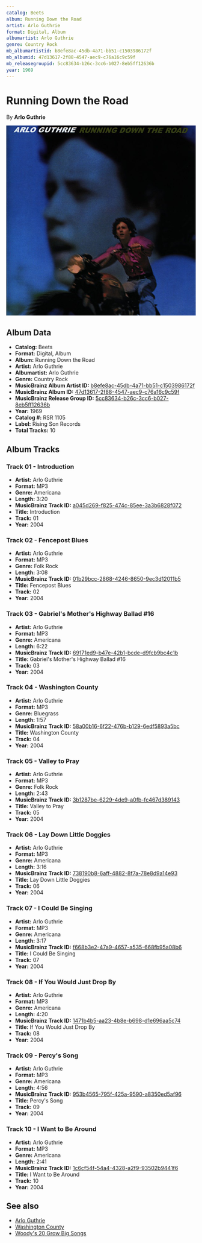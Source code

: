 ```yaml
---
catalog: Beets
album: Running Down the Road
artist: Arlo Guthrie
format: Digital, Album
albumartist: Arlo Guthrie
genre: Country Rock
mb_albumartistid: b8efe8ac-45db-4a71-bb51-c1503986172f
mb_albumid: 47d13617-2f88-4547-aec9-c76a16c9c59f
mb_releasegroupid: 5cc83634-b26c-3cc6-b027-8eb5ff12636b
year: 1969
---
```


# Running Down the Road

By **Arlo Guthrie**

![](../../assets/beetscovers/Arlo_Guthrie-Running_Down_the_Road.jpg)

## Album Data

- **Catalog:** Beets
- **Format:** Digital, Album
- **Album:** Running Down the Road
- **Artist:** Arlo Guthrie
- **Albumartist:** Arlo Guthrie
- **Genre:** Country Rock
- **MusicBrainz Album Artist ID:** [b8efe8ac-45db-4a71-bb51-c1503986172f](https://musicbrainz.org/artist/b8efe8ac-45db-4a71-bb51-c1503986172f)
- **MusicBrainz Album ID:** [47d13617-2f88-4547-aec9-c76a16c9c59f](https://musicbrainz.org/release/47d13617-2f88-4547-aec9-c76a16c9c59f)
- **MusicBrainz Release Group ID:** [5cc83634-b26c-3cc6-b027-8eb5ff12636b](https://musicbrainz.org/release-group/5cc83634-b26c-3cc6-b027-8eb5ff12636b)
- **Year:** 1969
- **Catalog #:** RSR 1105
- **Label:** Rising Son Records
- **Total Tracks:** 10

## Album Tracks

### Track 01 - Introduction

- **Artist:** Arlo Guthrie
- **Format:** MP3
- **Genre:** Americana
- **Length:** 3:20
- **MusicBrainz Track ID:** [a045d269-f825-474c-85ee-3a3b6828f072](https://musicbrainz.org/recording/a045d269-f825-474c-85ee-3a3b6828f072)
- **Title:** Introduction
- **Track:** 01
- **Year:** 2004

### Track 02 - Fencepost Blues

- **Artist:** Arlo Guthrie
- **Format:** MP3
- **Genre:** Folk Rock
- **Length:** 3:08
- **MusicBrainz Track ID:** [01b29bcc-2868-4246-8650-9ec3d12011b5](https://musicbrainz.org/recording/01b29bcc-2868-4246-8650-9ec3d12011b5)
- **Title:** Fencepost Blues
- **Track:** 02
- **Year:** 2004

### Track 03 - Gabriel's Mother's Highway Ballad #16

- **Artist:** Arlo Guthrie
- **Format:** MP3
- **Genre:** Americana
- **Length:** 6:22
- **MusicBrainz Track ID:** [69171ed9-b47e-42b1-bcde-d9fcb9bc4c1b](https://musicbrainz.org/recording/69171ed9-b47e-42b1-bcde-d9fcb9bc4c1b)
- **Title:** Gabriel's Mother's Highway Ballad #16
- **Track:** 03
- **Year:** 2004

### Track 04 - Washington County

- **Artist:** Arlo Guthrie
- **Format:** MP3
- **Genre:** Bluegrass
- **Length:** 1:57
- **MusicBrainz Track ID:** [58a00b16-6f22-476b-b129-6edf5893a5bc](https://musicbrainz.org/recording/58a00b16-6f22-476b-b129-6edf5893a5bc)
- **Title:** Washington County
- **Track:** 04
- **Year:** 2004

### Track 05 - Valley to Pray

- **Artist:** Arlo Guthrie
- **Format:** MP3
- **Genre:** Folk Rock
- **Length:** 2:43
- **MusicBrainz Track ID:** [3b1287be-6229-4de9-a0fb-fc467d389143](https://musicbrainz.org/recording/3b1287be-6229-4de9-a0fb-fc467d389143)
- **Title:** Valley to Pray
- **Track:** 05
- **Year:** 2004

### Track 06 - Lay Down Little Doggies

- **Artist:** Arlo Guthrie
- **Format:** MP3
- **Genre:** Americana
- **Length:** 3:16
- **MusicBrainz Track ID:** [738190b8-6aff-4882-8f7a-78e8d9a14e93](https://musicbrainz.org/recording/738190b8-6aff-4882-8f7a-78e8d9a14e93)
- **Title:** Lay Down Little Doggies
- **Track:** 06
- **Year:** 2004

### Track 07 - I Could Be Singing

- **Artist:** Arlo Guthrie
- **Format:** MP3
- **Genre:** Americana
- **Length:** 3:17
- **MusicBrainz Track ID:** [f668b3e2-47a9-4657-a535-668fb95a08b6](https://musicbrainz.org/recording/f668b3e2-47a9-4657-a535-668fb95a08b6)
- **Title:** I Could Be Singing
- **Track:** 07
- **Year:** 2004

### Track 08 - If You Would Just Drop By

- **Artist:** Arlo Guthrie
- **Format:** MP3
- **Genre:** Americana
- **Length:** 4:20
- **MusicBrainz Track ID:** [1471b4b5-aa23-4b8e-b698-d1e696aa5c74](https://musicbrainz.org/recording/1471b4b5-aa23-4b8e-b698-d1e696aa5c74)
- **Title:** If You Would Just Drop By
- **Track:** 08
- **Year:** 2004

### Track 09 - Percy's Song

- **Artist:** Arlo Guthrie
- **Format:** MP3
- **Genre:** Americana
- **Length:** 4:56
- **MusicBrainz Track ID:** [953b4565-795f-425a-9590-a8350ed5af96](https://musicbrainz.org/recording/953b4565-795f-425a-9590-a8350ed5af96)
- **Title:** Percy's Song
- **Track:** 09
- **Year:** 2004

### Track 10 - I Want to Be Around

- **Artist:** Arlo Guthrie
- **Format:** MP3
- **Genre:** Americana
- **Length:** 2:41
- **MusicBrainz Track ID:** [1c6cf54f-54a4-4328-a2f9-93502b9441f6](https://musicbrainz.org/recording/1c6cf54f-54a4-4328-a2f9-93502b9441f6)
- **Title:** I Want to Be Around
- **Track:** 10
- **Year:** 2004


## See also

- [Arlo Guthrie](Arlo_Guthrie.md)
- [Washington County](Washington_County.md)
- [Woody's 20 Grow Big Songs](Woodys_20_Grow_Big_Songs.md)
